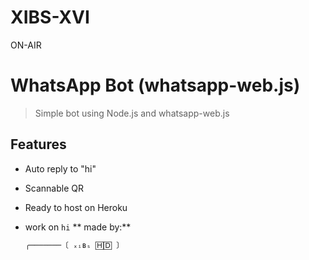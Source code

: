# XIBS-XVI
ON-AIR 
# WhatsApp Bot (whatsapp-web.js)

> Simple bot using Node.js and whatsapp-web.js

## Features
- Auto reply to "hi"
- Scannable QR
- Ready to host on Heroku
- work on 
```hi```
** made by:**

    ```bash
    ╭───────〔 ₓᵢʙₛ 🄷🄳 〕
    ```